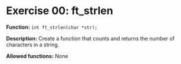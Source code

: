 # Exercise 00: ft_strlen

**Function:** `int ft_strlen(char *str);`

**Description:** Create a function that counts and returns the number of characters in a string.

**Allowed functions:** None